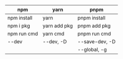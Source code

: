 | npm         | yarn         | pnpm           |
| ----------- | ------------ | -------------- |
| npm install | yarn         | pnpm install   |
| npm i pkg   | yarn add pkg | pnpm add pkg   |
| npm run cmd | yarn cmd     | pnpm run cmd       |
| --dev       | --dev, -D    | --save-dev, -D |
|             |              | --global, -g   |

